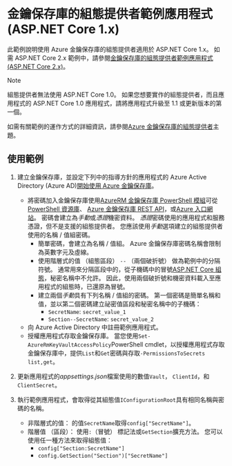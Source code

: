 # <a name="key-vault-configuration-provider-sample-application-aspnet-core-1x"></a>金鑰保存庫的組態提供者範例應用程式 (ASP.NET Core 1.x)

此範例說明使用 Azure 金鑰保存庫的組態提供者適用於 ASP.NET Core 1.x。 如需 ASP.NET Core 2.x 範例中，請參閱[金鑰保存庫的組態提供者範例應用程式 (ASP.NET Core 2.x)](https://github.com/aspnet/Docs/tree/master/aspnetcore/security/key-vault-configuration/samples/basic-sample/2.x)。

> [!NOTE]
> 組態提供者無法使用 ASP.NET Core 1.0。 如果您想要實作的組態提供者，而且應用程式的 ASP.NET Core 1.0 應用程式，請將應用程式升級至 1.1 或更新版本的第一個。

如需有關範例的運作方式的詳細資訊，請參閱[Azure 金鑰保存庫的組態提供者](xref:security/key-vault-configuration)主題。

## <a name="using-the-sample"></a>使用範例
1. 建立金鑰保存庫，並設定下列中的指導方針的應用程式的 Azure Active Directory (Azure AD)[開始使用 Azure 金鑰保存庫](https://azure.microsoft.com/documentation/articles/key-vault-get-started/)。
   * 將密碼加入金鑰保存庫使用[AzureRM 金鑰保存庫 PowerShell 模組](/powershell/module/azurerm.keyvault)可從[PowerShell 資源庫](https://www.powershellgallery.com/packages/AzureRM.KeyVault)、 [Azure 金鑰保存庫 REST API](/rest/api/keyvault/)，或[Azure 入口網站](https://portal.azure.com/)。 密碼會建立為*手動*或*憑證*機密資料。 *憑證*密碼使用的應用程式和服務憑證，但不是支援的組態提供者。 您應該使用*手動*選項建立的組態提供者使用的名稱 / 值組密碼。
     * 簡單密碼，會建立為名稱 / 值組。 Azure 金鑰保存庫密碼名稱會限制為英數字元及虛線。
     * 使用階層式的值 （組態區段） `--` （兩個破折號） 做為範例中的分隔符號。 通常用來分隔區段中的，從子機碼中的冒號[ASP.NET Core 組態](xref:fundamentals/configuration/index)，秘密名稱中不允許。 因此，使用兩個破折號和機密資料載入至應用程式的組態時，已還原為冒號。
     * 建立兩個*手動*具有下列名稱 / 值組的密碼。 第一個密碼是簡單名稱和值，並以第二個密碼建立祕密值區段和秘密名稱中的子機碼：
       * `SecretName`: `secret_value_1`
       * `Section--SecretName`: `secret_value_2`
   * 向 Azure Active Directory 中註冊範例應用程式。
   * 授權應用程式存取金鑰保存庫。 當您使用`Set-AzureRmKeyVaultAccessPolicy`PowerShell cmdlet，以授權應用程式存取金鑰保存庫中，提供`List`和`Get`密碼與存取`-PermissionsToSecrets list,get`。

2. 更新應用程式的*appsettings.json*檔案使用的數值`Vault`， `ClientId`，和`ClientSecret`。
3. 執行範例應用程式，會取得從其組態值`IConfigurationRoot`具有相同名稱與密碼的名稱。
   * 非階層式的值： 的值`SecretName`取得`config["SecretName"]`。
   * 階層值 （區段）： 使用`:`（冒號） 標記法或`GetSection`擴充方法。 您可以使用任一種方法來取得組態值：
     * `config["Section:SecretName"]`
     * `config.GetSection("Section")["SecretName"]`
